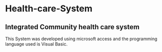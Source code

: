 # Health-care-System
## Integrated Community health care system

This System was developed using microsoft access and the programming language used is Visual Basic.
